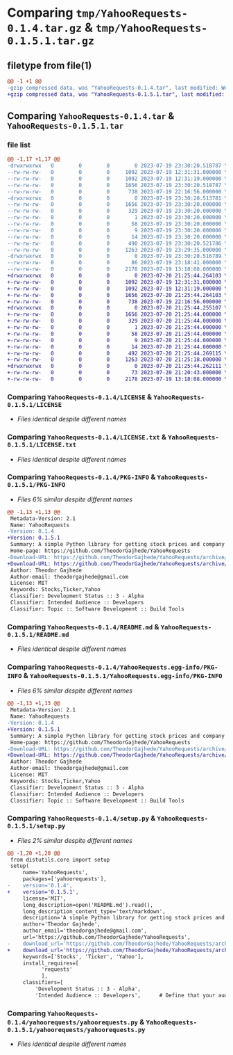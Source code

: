 # Comparing `tmp/YahooRequests-0.1.4.tar.gz` & `tmp/YahooRequests-0.1.5.1.tar.gz`

## filetype from file(1)

```diff
@@ -1 +1 @@
-gzip compressed data, was "YahooRequests-0.1.4.tar", last modified: Wed Jul 19 23:30:20 2023, max compression
+gzip compressed data, was "YahooRequests-0.1.5.1.tar", last modified: Thu Jul 20 21:25:44 2023, max compression
```

## Comparing `YahooRequests-0.1.4.tar` & `YahooRequests-0.1.5.1.tar`

### file list

```diff
@@ -1,17 +1,17 @@
-drwxrwxrwx   0        0        0        0 2023-07-19 23:30:20.518787 YahooRequests-0.1.4/
--rw-rw-rw-   0        0        0     1092 2023-07-19 12:31:31.000000 YahooRequests-0.1.4/LICENSE
--rw-rw-rw-   0        0        0     1092 2023-07-19 12:31:19.000000 YahooRequests-0.1.4/LICENSE.txt
--rw-rw-rw-   0        0        0     1656 2023-07-19 23:30:20.518787 YahooRequests-0.1.4/PKG-INFO
--rw-rw-rw-   0        0        0      738 2023-07-19 22:16:56.000000 YahooRequests-0.1.4/README.md
-drwxrwxrwx   0        0        0        0 2023-07-19 23:30:20.513781 YahooRequests-0.1.4/YahooRequests.egg-info/
--rw-rw-rw-   0        0        0     1656 2023-07-19 23:30:20.000000 YahooRequests-0.1.4/YahooRequests.egg-info/PKG-INFO
--rw-rw-rw-   0        0        0      329 2023-07-19 23:30:20.000000 YahooRequests-0.1.4/YahooRequests.egg-info/SOURCES.txt
--rw-rw-rw-   0        0        0        1 2023-07-19 23:30:20.000000 YahooRequests-0.1.4/YahooRequests.egg-info/dependency_links.txt
--rw-rw-rw-   0        0        0       58 2023-07-19 23:30:20.000000 YahooRequests-0.1.4/YahooRequests.egg-info/entry_points.txt
--rw-rw-rw-   0        0        0        9 2023-07-19 23:30:20.000000 YahooRequests-0.1.4/YahooRequests.egg-info/requires.txt
--rw-rw-rw-   0        0        0       14 2023-07-19 23:30:20.000000 YahooRequests-0.1.4/YahooRequests.egg-info/top_level.txt
--rw-rw-rw-   0        0        0      490 2023-07-19 23:30:20.521786 YahooRequests-0.1.4/setup.cfg
--rw-rw-rw-   0        0        0     1263 2023-07-19 23:29:35.000000 YahooRequests-0.1.4/setup.py
-drwxrwxrwx   0        0        0        0 2023-07-19 23:30:20.516789 YahooRequests-0.1.4/yahoorequests/
--rw-rw-rw-   0        0        0       86 2023-07-19 23:18:41.000000 YahooRequests-0.1.4/yahoorequests/__init__.py
--rw-rw-rw-   0        0        0     2178 2023-07-19 13:18:08.000000 YahooRequests-0.1.4/yahoorequests/yahoorequests.py
+drwxrwxrwx   0        0        0        0 2023-07-20 21:25:44.264103 YahooRequests-0.1.5.1/
+-rw-rw-rw-   0        0        0     1092 2023-07-19 12:31:31.000000 YahooRequests-0.1.5.1/LICENSE
+-rw-rw-rw-   0        0        0     1092 2023-07-19 12:31:19.000000 YahooRequests-0.1.5.1/LICENSE.txt
+-rw-rw-rw-   0        0        0     1656 2023-07-20 21:25:44.264103 YahooRequests-0.1.5.1/PKG-INFO
+-rw-rw-rw-   0        0        0      738 2023-07-19 22:16:56.000000 YahooRequests-0.1.5.1/README.md
+drwxrwxrwx   0        0        0        0 2023-07-20 21:25:44.255107 YahooRequests-0.1.5.1/YahooRequests.egg-info/
+-rw-rw-rw-   0        0        0     1656 2023-07-20 21:25:44.000000 YahooRequests-0.1.5.1/YahooRequests.egg-info/PKG-INFO
+-rw-rw-rw-   0        0        0      329 2023-07-20 21:25:44.000000 YahooRequests-0.1.5.1/YahooRequests.egg-info/SOURCES.txt
+-rw-rw-rw-   0        0        0        1 2023-07-20 21:25:44.000000 YahooRequests-0.1.5.1/YahooRequests.egg-info/dependency_links.txt
+-rw-rw-rw-   0        0        0       58 2023-07-20 21:25:44.000000 YahooRequests-0.1.5.1/YahooRequests.egg-info/entry_points.txt
+-rw-rw-rw-   0        0        0        9 2023-07-20 21:25:44.000000 YahooRequests-0.1.5.1/YahooRequests.egg-info/requires.txt
+-rw-rw-rw-   0        0        0       14 2023-07-20 21:25:44.000000 YahooRequests-0.1.5.1/YahooRequests.egg-info/top_level.txt
+-rw-rw-rw-   0        0        0      492 2023-07-20 21:25:44.269115 YahooRequests-0.1.5.1/setup.cfg
+-rw-rw-rw-   0        0        0     1263 2023-07-20 21:25:18.000000 YahooRequests-0.1.5.1/setup.py
+drwxrwxrwx   0        0        0        0 2023-07-20 21:25:44.262111 YahooRequests-0.1.5.1/yahoorequests/
+-rw-rw-rw-   0        0        0       73 2023-07-20 21:20:43.000000 YahooRequests-0.1.5.1/yahoorequests/__init__.py
+-rw-rw-rw-   0        0        0     2178 2023-07-19 13:18:08.000000 YahooRequests-0.1.5.1/yahoorequests/yahoorequests.py
```

### Comparing `YahooRequests-0.1.4/LICENSE` & `YahooRequests-0.1.5.1/LICENSE`

 * *Files identical despite different names*

### Comparing `YahooRequests-0.1.4/LICENSE.txt` & `YahooRequests-0.1.5.1/LICENSE.txt`

 * *Files identical despite different names*

### Comparing `YahooRequests-0.1.4/PKG-INFO` & `YahooRequests-0.1.5.1/PKG-INFO`

 * *Files 6% similar despite different names*

```diff
@@ -1,13 +1,13 @@
 Metadata-Version: 2.1
 Name: YahooRequests
-Version: 0.1.4
+Version: 0.1.5.1
 Summary: A simple Python library for getting stock prices and company names from Yahoo Finance.
 Home-page: https://github.com/TheodorGajhede/YahooRequests
-Download-URL: https://github.com/TheodorGajhede/YahooRequests/archive/refs/tags/Working.tar.gz
+Download-URL: https://github.com/TheodorGajhede/YahooRequests/archive/refs/tags/0.1.5.tar.gz
 Author: Theodor Gajhede
 Author-email: theodorgajhede@gmail.com
 License: MIT
 Keywords: Stocks,Ticker,Yahoo
 Classifier: Development Status :: 3 - Alpha
 Classifier: Intended Audience :: Developers
 Classifier: Topic :: Software Development :: Build Tools
```

### Comparing `YahooRequests-0.1.4/README.md` & `YahooRequests-0.1.5.1/README.md`

 * *Files identical despite different names*

### Comparing `YahooRequests-0.1.4/YahooRequests.egg-info/PKG-INFO` & `YahooRequests-0.1.5.1/YahooRequests.egg-info/PKG-INFO`

 * *Files 6% similar despite different names*

```diff
@@ -1,13 +1,13 @@
 Metadata-Version: 2.1
 Name: YahooRequests
-Version: 0.1.4
+Version: 0.1.5.1
 Summary: A simple Python library for getting stock prices and company names from Yahoo Finance.
 Home-page: https://github.com/TheodorGajhede/YahooRequests
-Download-URL: https://github.com/TheodorGajhede/YahooRequests/archive/refs/tags/Working.tar.gz
+Download-URL: https://github.com/TheodorGajhede/YahooRequests/archive/refs/tags/0.1.5.tar.gz
 Author: Theodor Gajhede
 Author-email: theodorgajhede@gmail.com
 License: MIT
 Keywords: Stocks,Ticker,Yahoo
 Classifier: Development Status :: 3 - Alpha
 Classifier: Intended Audience :: Developers
 Classifier: Topic :: Software Development :: Build Tools
```

### Comparing `YahooRequests-0.1.4/setup.py` & `YahooRequests-0.1.5.1/setup.py`

 * *Files 2% similar despite different names*

```diff
@@ -1,20 +1,20 @@
 from distutils.core import setup
 setup(
     name='YahooRequests',
     packages=['yahoorequests'],
-    version='0.1.4',
+    version='0.1.5.1',
     license='MIT',
     long_description=open('README.md').read(),
     long_description_content_type='text/markdown',
     description='A simple Python library for getting stock prices and company names from Yahoo Finance.',
     author='Theodor Gajhede',
     author_email='theodorgajhede@gmail.com',
     url='https://github.com/TheodorGajhede/YahooRequests',
-    download_url='https://github.com/TheodorGajhede/YahooRequests/archive/refs/tags/Working.tar.gz',
+    download_url='https://github.com/TheodorGajhede/YahooRequests/archive/refs/tags/0.1.5.tar.gz',
     keywords=['Stocks', 'Ticker', 'Yahoo'],
     install_requires=[
           'requests'
           ],
     classifiers=[
         'Development Status :: 3 - Alpha',
         'Intended Audience :: Developers',      # Define that your audience are developers
```

### Comparing `YahooRequests-0.1.4/yahoorequests/yahoorequests.py` & `YahooRequests-0.1.5.1/yahoorequests/yahoorequests.py`

 * *Files identical despite different names*

